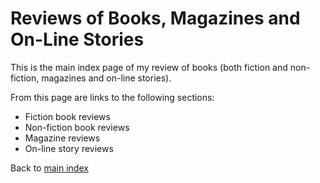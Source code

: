# Reviews of Books, Magazines and On-Line Stories

This is the main index page of my review of books (both fiction and non-fiction, magazines and on-line stories).

From this page are links to the following sections:

- Fiction book reviews
- Non-fiction book reviews
- Magazine reviews
- On-line story reviews

Back to [main index](/README.md)
